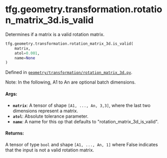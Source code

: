 <div itemscope itemtype="http://developers.google.com/ReferenceObject">
<meta itemprop="name" content="tfg.geometry.transformation.rotation_matrix_3d.is_valid" />
<meta itemprop="path" content="Stable" />
</div>

# tfg.geometry.transformation.rotation_matrix_3d.is_valid

Determines if a matrix is a valid rotation matrix.

``` python
tfg.geometry.transformation.rotation_matrix_3d.is_valid(
    matrix,
    atol=0.001,
    name=None
)
```



Defined in [`geometry/transformation/rotation_matrix_3d.py`](https://github.com/tensorflow/agents/tree/master/tensorflow_graphics/geometry/transformation/rotation_matrix_3d.py).

<!-- Placeholder for "Used in" -->

Note:
  In the following, A1 to An are optional batch dimensions.

#### Args:

* <b>`matrix`</b>: A tensor of shape `[A1, ..., An, 3,3]`, where the last two
    dimensions represent a matrix.
* <b>`atol`</b>: Absolute tolerance parameter.
* <b>`name`</b>: A name for this op that defaults to "rotation_matrix_3d_is_valid".


#### Returns:

A tensor of type `bool` and shape `[A1, ..., An, 1]` where False indicates
that the input is not a valid rotation matrix.